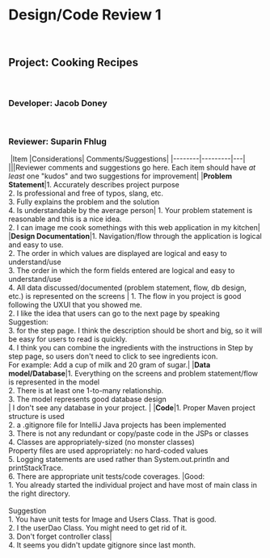 # Design/Code Review 1
​
## Project: Cooking Recipes
​
### Developer: Jacob Doney
​
### Reviewer: Suparin Fhlug
​
|Item |Considerations| Comments/Suggestions|
|--------|---------|---|
|||Reviewer comments and suggestions go here. Each item should have *at least* one "kudos" and two suggestions for improvement|
|**Problem Statement**|1. Accurately describes project purpose<br> 2. Is professional and free of typos, slang, etc.<br> 3. Fully explains the problem and the solution<br> 4. Is understandable by the average person| 1. Your problem statement is reasonable and this is a nice idea. <br> 2. I can image me cook somethings with this web application in my kitchen|
|**Design Documentation**|1. Navigation/flow through the application is logical and easy to use. <br>2. The order in which values are displayed are logical and easy to understand/use <br>3. The order in which the form fields entered are logical and easy to understand/use<br>4. All data discussed/documented (problem statement, flow, db design, etc.) is represented on the screens | 1. The flow in you project is good following the UXUI that you showed me. <br>2. I like the idea that users can go to the next page by speaking<br>Suggestion: <br>3. for the step page. I think the description should be short and big, so it will be easy for users to read is quickly.<br>4. I think you can combine the ingredients with the instructions in Step by step page, so users don't need to click to see ingredients icon.<br> For example: Add a cup of milk and 20 gram of sugar.| 
|**Data model/Database**|1. Everything on the  screens and problem statement/flow is represented in the model <br> 2. There is at least one 1-to-many relationship.<br> 3. The model represents good database design <br>| I don't see any database in your project. |
|**Code**|1. Proper Maven project structure is used<br> 2. a .gitignore file for IntelliJ Java projects has been implemented <br> 3. There is not any redundant or copy/paste code in the JSPs or classes<br> 4. Classes are appropriately-sized (no monster classes)<br> Property files are used appropriately: no hard-coded values <br> 5. Logging statements are used rather than System.out.println and printStackTrace.<br> 6. There are appropriate unit tests/code coverages.  |Good:<br>1. You already started the individual project and have most of main class in the right directory. <br><br>Suggestion <br> 1. You have unit tests for Image and Users Class. That is good. <br>2. I the userDao Class. You might need to get rid of it.<br> 3. Don't forget controller class|<br>4. It seems you didn't update gitignore since last month. <br>
  
​